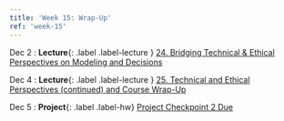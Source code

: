 ```yaml
---
title: 'Week 15: Wrap-Up'
ref: 'week-15'
---
```


Dec 2
: **Lecture**{: .label .label-lecture } [24. Bridging Technical & Ethical Perspectives on Modeling and Decisions](lecture/lec24)

Dec 4
: **Lecture**{: .label .label-lecture } [25. Technical and Ethical Perspectives (continued) and Course Wrap-Up](lecture/lec25)

Dec 5
: **Project**{: .label .label-hw} [Project Checkpoint 2 Due]()
